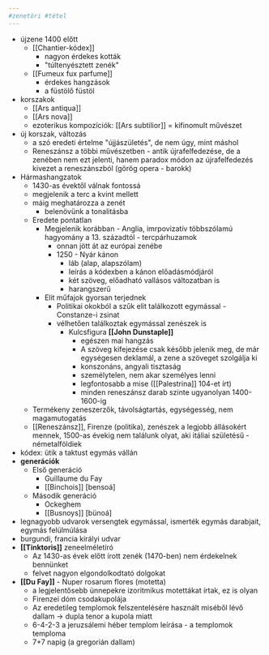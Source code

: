 ```yaml
---
#zenetöri #tétel
---
```


-   újzene 1400 előtt
    -   [[Chantier-kódex]]
        -   nagyon érdekes kották
        -   "túltenyésztett zenék"
    -   [[Fumeux fux parfume]]
        -   érdekes hangzások
        -   a füstölő füstöl
-   korszakok
    -   [[Ars antiqua]]
    -   [[Ars nova]]
    -   ezoterikus kompozíciók: [[Ars subtilior]] = kifinomult művészet
-   új korszak, változás
    -   a szó eredeti értelme "újjászületés", de nem úgy, mint máshol
    -   Reneszánsz a többi művészetben - antik újrafelfedezése, de a zenében nem ezt jelenti, hanem paradox módon az újrafelfedezés kivezet a reneszánszból (görög opera - barokk)
-   Hármashangzatok
    -   1430-as évektől válnak fontossá
    -   megjelenik a terc a kvint mellett
    -   máig meghatározza a zenét
        -   belenövünk a tonalitásba
    -   Eredete pontatlan
        -   Megjelenik korábban - Anglia, imrpovizatív többszólamú hagyomány a 13. századtól - tercpárhuzamok
            -   onnan jött át az európai zenébe
            -   1250 - Nyár kánon
                -   láb (alap, alapszólam)
                -   leírás a kódexben a kánon előadásmódjáról
                -   két szöveg, előadható vallásos változatban is
                -   harangszerű
        -   Elit műfajok gyorsan terjednek
            -   Politikai okokból a szűk elit találkozott egymással - Constanze-i zsinat
            -   vélhetően találkoztak egymással zenészek is
                -   Kulcsfigura **[[John Dunstaple]]**
                    -   egészen mai hangzás
                    -   A szöveg kifejezése csak később jelenik meg, de már egységesen deklamál, a zene a szöveget szolgálja ki
                    -   konszonáns, angyali tisztaság
                    -   személytelen, nem akar személyes lenni
                    -   legfontosabb a mise ([[Palestrina]] 104-et írt)
                    -   minden reneszánsz darab szinte ugyanolyan 1400-1600-ig
    -   Termékeny zeneszerzők, távolságtartás, egységesség, nem magamutogatás
    -   [[Reneszánsz]], Firenze (politika), zenészek a legjobb állásokért mennek, 1500-as évekig nem találunk olyat, aki itáliai születésű - németalföldiek
-   kódex: ütik a taktust egymás vállán
-   **generációk**
    -   Első generáció
        -   Guillaume du Fay
        -   [[Binchois]] [bensoá]
    -   Második generáció
        -   Ockeghem
        -   [[Busnoys]] [bünoá]
-   legnagyobb udvarok versengtek egymással, ismerték egymás darabjait, egymás felülmúlása
-   burgundi, francia királyi udvar
-   **[[Tinktoris]]** zeneelméletíró
    -   Az 1430-as évek előtt írott zenék (1470-ben) nem érdekelnek bennünket
    -   felvet nagyon elgondolkodtató dolgokat
-   **[[Du Fay]]** - Nuper rosarum flores (motetta)
    -   a legjelentősebb ünnepekre izoritmikus motettákat írtak, ez is olyan
    -   Firenzei dóm csodakupolája
    -   Az eredetileg templomok felszentelésére használt miséből lévő dallam -> dupla tenor a kupola miatt
    -   6-4-2-3 a jeruzsálemi héber templom leírása - a templomok temploma
    -   7+7 napig (a gregorián dallam)